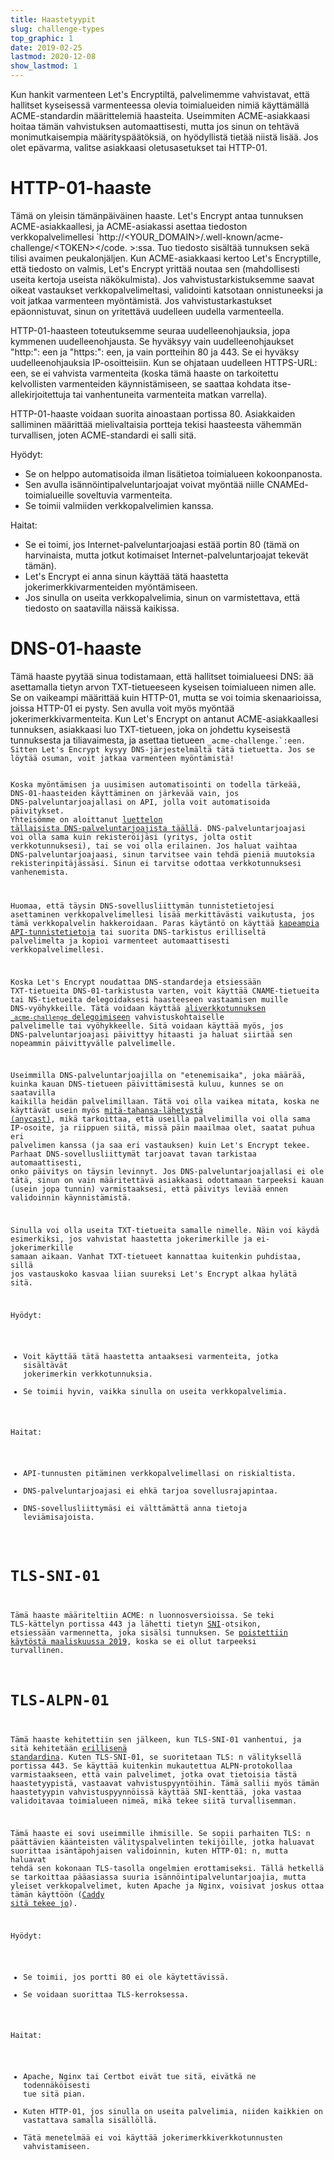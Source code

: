 ```yaml
---
title: Haastetyypit
slug: challenge-types
top_graphic: 1
date: 2019-02-25
lastmod: 2020-12-08
show_lastmod: 1
---
```



Kun hankit varmenteen Let's Encryptiltä, ​​palvelimemme vahvistavat, että hallitset kyseisessä varmenteessa olevia toimialueiden nimiä käyttämällä ACME-standardin määrittelemiä haasteita. Useimmiten ACME-asiakkaasi hoitaa tämän vahvistuksen automaattisesti, mutta jos sinun on tehtävä monimutkaisempia määrityspäätöksiä, on hyödyllistä tietää niistä lisää. Jos olet epävarma, valitse asiakkaasi oletusasetukset tai HTTP-01.

# HTTP-01-haaste

Tämä on yleisin tämänpäiväinen haaste. Let's Encrypt antaa tunnuksen ACME-asiakkaallesi, ja ACME-asiakassi asettaa tiedoston verkkopalvelimellesi `http://&lt;YOUR_DOMAIN&gt;/.well-known/acme-challenge/&lt;TOKEN&gt;</code. >:ssa. Tuo tiedosto sisältää tunnuksen sekä tilisi avaimen peukalonjäljen. Kun ACME-asiakkaasi kertoo Let's Encryptille, että tiedosto on valmis, Let's Encrypt yrittää noutaa sen (mahdollisesti useita kertoja useista näkökulmista). Jos vahvistustarkistuksemme saavat oikeat vastaukset verkkopalvelimeltasi, validointi katsotaan onnistuneeksi ja voit jatkaa varmenteen myöntämistä. Jos vahvistustarkastukset epäonnistuvat, sinun on yritettävä uudelleen uudella varmenteella.</p>

<p spaces-before="0">HTTP-01-haasteen toteutuksemme seuraa uudelleenohjauksia, jopa kymmenen uudelleenohjausta. Se hyväksyy vain uudelleenohjaukset "http:": een ja "https:": een, ja vain portteihin 80 ja 443. Se ei hyväksy uudelleenohjauksia IP-osoitteisiin. Kun se ohjataan uudelleen HTTPS-URL: een, se ei vahvista varmenteita (koska tämä haaste on tarkoitettu kelvollisten varmenteiden käynnistämiseen, se saattaa kohdata itse-allekirjoitettuja tai vanhentuneita varmenteita matkan varrella).</p>

<p spaces-before="0">HTTP-01-haaste voidaan suorita ainoastaan portissa 80. Asiakkaiden salliminen määrittää mielivaltaisia ​​portteja tekisi haasteesta vähemmän turvallisen, joten ACME-standardi ei salli sitä.</p>

<p spaces-before="0">Hyödyt:</p>

<ul>
<li>Se on helppo automatisoida ilman lisätietoa toimialueen kokoonpanosta.</li>
<li>Sen avulla isännöintipalveluntarjoajat voivat myöntää niille CNAMEd-toimialueille soveltuvia varmenteita.</li>
<li>Se toimii valmiiden verkkopalvelimien kanssa.</li>
</ul>

<p spaces-before="0">Haitat:</p>

<ul>
<li>Se ei toimi, jos Internet-palveluntarjoajasi estää portin 80 (tämä on harvinaista, mutta jotkut kotimaiset Internet-palveluntarjoajat tekevät tämän).</li>
<li>Let's Encrypt ei anna sinun käyttää tätä haastetta jokerimerkkivarmenteiden myöntämiseen.</li>
<li>Jos sinulla on useita verkkopalvelimia, sinun on varmistettava, että tiedosto on saatavilla näissä kaikissa.</li>
</ul>

<h1 spaces-before="0">DNS-01-haaste</h1>

<p spaces-before="0">Tämä haaste pyytää sinua todistamaan, että hallitset toimialueesi DNS: ää asettamalla tietyn arvon TXT-tietueeseen kyseisen toimialueen nimen alle. Se on vaikeampi määrittää kuin HTTP-01, mutta se voi toimia skenaarioissa, joissa HTTP-01 ei pysty. Sen avulla voit myös myöntää jokerimerkkivarmenteita.
Kun Let's Encrypt on antanut ACME-asiakkaallesi tunnuksen, asiakkaasi luo TXT-tietueen, joka on johdettu kyseisestä tunnuksesta ja tiliavaimesta, ja asettaa tietueen <code>_acme-challenge.<YOUR_DOMAIN>`:een. Sitten Let's Encrypt kysyy DNS-järjestelmältä tätä tietuetta. Jos se löytää osuman, voit jatkaa varmenteen myöntämistä!

Koska myöntämisen ja uusimisen automatisointi on todella tärkeää, DNS-01-haasteiden käyttäminen on järkevää vain, jos DNS-palveluntarjoajallasi on API, jolla voit automatisoida päivitykset. Yhteisömme on aloittanut [luettelon tällaisista DNS-palveluntarjoajista täällä](https://community.letsencrypt.org/t/dns-providers-who-easily-integrate-with-lets-encrypt-dns-validation/86438). DNS-palveluntarjoajasi voi olla sama kuin rekisteröijäsi (yritys, jolta ostit verkkotunnuksesi), tai se voi olla erilainen. Jos haluat vaihtaa DNS-palveluntarjoajaasi, sinun tarvitsee vain tehdä pieniä muutoksia rekisterinpitäjässäsi. Sinun ei tarvitse odottaa verkkotunnuksesi vanhenemista.

Huomaa, että täysin DNS-sovellusliittymän tunnistetietojesi asettaminen verkkopalvelimellesi lisää merkittävästi vaikutusta, jos tämä verkkopalvelin hakkeroidaan. Paras käytäntö on käyttää [kapeampia API-tunnistetietoja](https://www.eff.org/deeplinks/2018/02/technical-deep-dive-securing-automation-acme-dns-challenge-validation) tai suorita DNS-tarkistus erilliseltä palvelimelta ja kopioi varmenteet automaattisesti verkkopalvelimellesi.

Koska Let's Encrypt noudattaa DNS-standardeja etsiessään TXT-tietueita DNS-01-tarkistusta varten, voit käyttää CNAME-tietueita tai NS-tietueita delegoidaksesi haasteeseen vastaamisen muille DNS-vyöhykkeille. Tätä voidaan käyttää [aliverkkotunnuksen `_acme-challenge` delegoimiseen](https://www.eff.org/deeplinks/2018/02/technical-deep-dive-securing-automation-acme-dns-challenge-validation) vahvistuskohtaiselle palvelimelle tai vyöhykkeelle. Sitä voidaan käyttää myös, jos DNS-palveluntarjoajasi päivittyy hitaasti ja haluat siirtää sen nopeammin päivittyvälle palvelimelle.

Useimmilla DNS-palveluntarjoajilla on "etenemisaika", joka määrää, kuinka kauan DNS-tietueen päivittämisestä kuluu, kunnes se on saatavilla kaikilla heidän palvelimillaan. Tätä voi olla vaikea mitata, koska ne käyttävät usein myös [mitä-tahansa-lähetystä (anycast)](https://en.wikipedia.org/wiki/Anycast), mikä tarkoittaa, että useilla palvelimilla voi olla sama IP-osoite, ja riippuen siitä, missä päin maailmaa olet, saatat puhua eri palvelimen kanssa (ja saa eri vastauksen) kuin Let's Encrypt tekee. Parhaat DNS-sovellusliittymät tarjoavat tavan tarkistaa automaattisesti, onko päivitys on täysin levinnyt. Jos DNS-palveluntarjoajallasi ei ole tätä, sinun on vain määritettävä asiakkaasi odottamaan tarpeeksi kauan (usein jopa tunnin) varmistaaksesi, että päivitys leviää ennen validoinnin käynnistämistä.

Sinulla voi olla useita TXT-tietueita samalle nimelle. Näin voi käydä esimerkiksi, jos vahvistat haastetta jokerimerkille ja ei-jokerimerkille samaan aikaan. Vanhat TXT-tietueet kannattaa kuitenkin puhdistaa, sillä jos vastauskoko kasvaa liian suureksi Let's Encrypt alkaa hylätä sitä.

Hyödyt:

 - Voit käyttää tätä haastetta antaaksesi varmenteita, jotka sisältävät jokerimerkin verkkotunnuksia.
 - Se toimii hyvin, vaikka sinulla on useita verkkopalvelimia.

Haitat:

 - API-tunnusten pitäminen verkkopalvelimellasi on riskialtista.
 - DNS-palveluntarjoajasi ei ehkä tarjoa sovellusrajapintaa.
 - DNS-sovellusliittymäsi ei välttämättä anna tietoja leviämisajoista.

# TLS-SNI-01

Tämä haaste määriteltiin ACME: n luonnosversioissa. Se teki TLS-kättelyn portissa 443 ja lähetti tietyn [SNI](https://en.wikipedia.org/wiki/Server_Name_Indication)-otsikon, etsiessään varmennetta, joka sisälsi tunnuksen. Se [poistettiin käytöstä maaliskuussa 2019](https://community.letsencrypt.org/t/march-13-2019-end-of-life-for-all-tls-sni-01-validation-support/74209), koska se ei ollut tarpeeksi turvallinen.

# TLS-ALPN-01

Tämä haaste kehitettiin sen jälkeen, kun TLS-SNI-01 vanhentui, ja sitä kehitetään [erillisenä standardina](https://tools.ietf.org/html/rfc8737). Kuten TLS-SNI-01, se suoritetaan TLS: n välityksellä portissa 443. Se käyttää kuitenkin mukautettua ALPN-protokollaa varmistaakseen, että vain palvelimet, jotka ovat tietoisia tästä haastetyypistä, vastaavat vahvistuspyyntöihin. Tämä sallii myös tämän haastetyypin vahvistuspyynnöissä käyttää SNI-kenttää, joka vastaa validoitavaa toimialueen nimeä, mikä tekee siitä turvallisemman.

Tämä haaste ei sovi useimmille ihmisille. Se sopii parhaiten TLS: n päättävien käänteisten välityspalvelinten tekijöille, jotka haluavat suorittaa isäntäpohjaisen validoinnin, kuten HTTP-01: n, mutta haluavat tehdä sen kokonaan TLS-tasolla ongelmien erottamiseksi. Tällä hetkellä se tarkoittaa pääasiassa suuria isännöintipalveluntarjoajia, mutta yleiset verkkopalvelimet, kuten Apache ja Nginx, voisivat joskus ottaa tämän käyttöön ([Caddy sitä tekee jo](https://caddy.community/t/caddy-supports-the-acme-tls-alpn-challenge/4860)).

Hyödyt:

 - Se toimii, jos portti 80 ei ole käytettävissä.
 - Se voidaan suorittaa TLS-kerroksessa.

Haitat:

 - Apache, Nginx tai Certbot eivät tue sitä, eivätkä ne todennäköisesti tue sitä pian.
 - Kuten HTTP-01, jos sinulla on useita palvelimia, niiden kaikkien on vastattava samalla sisällöllä.
 - Tätä menetelmää ei voi käyttää jokerimerkkiverkkotunnusten vahvistamiseen.
